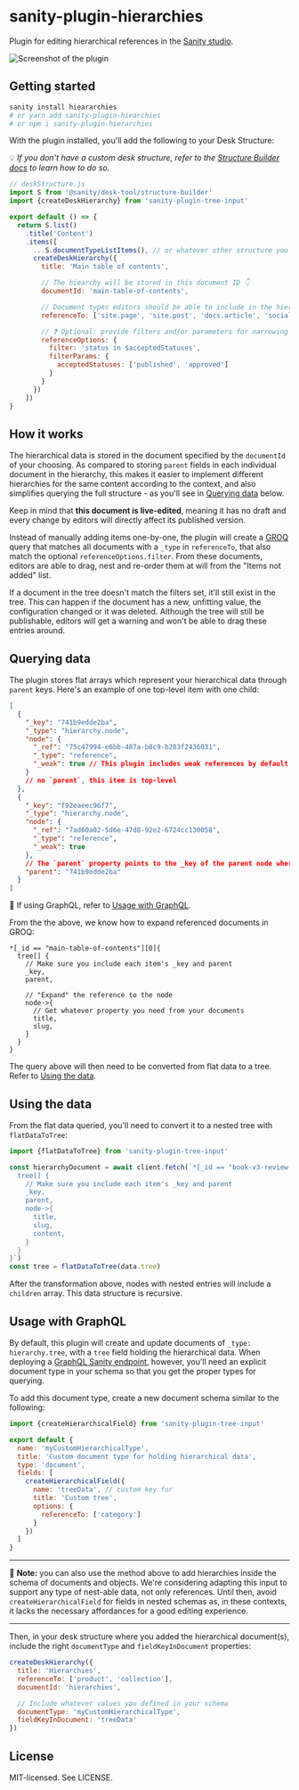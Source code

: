 # sanity-plugin-hierarchies

Plugin for editing hierarchical references in the [Sanity studio](https://www.sanity.io/docs/sanity-studio).

![Screenshot of the plugin](/screenshot-1.jpg)

## Getting started

```bash
sanity install hieararchies
# or yarn add sanity-plugin-hiearchies
# or npm i sanity-plugin-hierarchies
```

With the plugin installed, you'll add the following to your Desk Structure:

💡 _If you don't have a custom desk structure, refer to the [Structure Builder docs](https://www.sanity.io/docs/overview-structure-builder) to learn how to do so._

```js
// deskStructure.js
import S from '@sanity/desk-tool/structure-builder'
import {createDeskHierarchy} from 'sanity-plugin-tree-input'

export default () => {
  return S.list()
    .title('Content')
    .items([
      ...S.documentTypeListItems(), // or whatever other structure you have
      createDeskHierarchy({
        title: 'Main table of contents',

        // The hiearchy will be stored in this document ID 👇
        documentId: 'main-table-of-contents',

        // Document types editors should be able to include in the hierarchy
        referenceTo: ['site.page', 'site.post', 'docs.article', 'social.youtubeVideo'],

        // ❓ Optional: provide filters and/or parameters for narrowing which documents can be added
        referenceOptions: {
          filter: 'status in $acceptedStatuses',
          filterParams: {
            acceptedStatuses: ['published', 'approved']
          }
        }
      })
    ])
}
```

## How it works

The hierarchical data is stored in the document specified by the `documentId` of your choosing. As compared to storing `parent` fields in each individual document in the hierarchy, this makes it easier to implement different hierarchies for the same content according to the context, and also simplifies querying the full structure - as you'll see in [Querying data](#querying-data) below.

Keep in mind that **this document is live-edited**, meaning it has no draft and every change by editors will directly affect its published version.

Instead of manually adding items one-by-one, the plugin will create a [GROQ](https://www.sanity.io/docs/overview-groq) query that matches all documents with a `_type` in `referenceTo`, that also match the optional `referenceOptions.filter`. From these documents, editors are able to drag, nest and re-order them at will from the "Items not added" list.

If a document in the tree doesn't match the filters set, it'll still exist in the tree. This can happen if the document has a new, unfitting value, the configuration changed or it was deleted. Although the tree will still be publishable, editors will get a warning and won't be able to drag these entries around.

## Querying data

The plugin stores flat arrays which represent your hierarchical data through `parent` keys. Here's an example of one top-level item with one child:

```json
[
  {
    "_key": "741b9edde2ba",
    "_type": "hierarchy.node",
    "node": {
      "_ref": "75c47994-e6bb-487a-b8c9-b283f2436031",
      "_type": "reference",
      "_weak": true // This plugin includes weak references by default
    }
    // no `parent`, this item is top-level
  },
  {
    "_key": "f92eaeec96f7",
    "_type": "hierarchy.node",
    "node": {
      "_ref": "7ad60a02-5d6e-47d8-92e2-6724cc130058",
      "_type": "reference",
      "_weak": true
    },
    // The `parent` property points to the _key of the parent node where this one is nested
    "parent": "741b9edde2ba"
  }
]
```

📌 If using GraphQL, refer to [Usage with GraphQL](#usage-with-graphql).

From the the above, we know how to expand referenced documents in GROQ:

```groq
*[_id == "main-table-of-contents"][0]{
  tree[] {
    // Make sure you include each item's _key and parent
    _key,
    parent,

    // "Expand" the reference to the node
    node->{
      // Get whatever property you need from your documents
      title,
      slug,
    }
  }
}
```

The query above will then need to be converted from flat data to a tree. Refer to [Using the data](#using-the-data).

<!-- ### Other query scenarios

Find a given document in a hierarchy and get its parent - useful for rendering breadcrumbs:

```groq
// Works starting from Content Lake V2021-03-25
*[_id == "main-table-of-contents"][0]{
  // From the tree, get the 1st node that references a given document _id
  tree[node._ref == "my-book-section"][0] {
    _key,
    "section": node->{
      title,
    },
    // Then, from the tree get the element matching the `parent` _key of the found node
    "parentChapter": ^.tree[_key == ^.parent][0]{
      _key,
      "chapter": node->{
        title,
        contributors,
      }
    },
  }
}
```

---- -->

## Using the data

From the flat data queried, you'll need to convert it to a nested tree with `flatDataToTree`:

```js
import {flatDataToTree} from 'sanity-plugin-tree-input'

const hierarchyDocument = await client.fetch(`*[_id == "book-v3-review-a"][0]{
  tree[] {
    // Make sure you include each item's _key and parent
    _key,
    parent,
    node->{
      title,
      slug,
      content,
    }
  }
}`)
const tree = flatDataToTree(data.tree)
```

After the transformation above, nodes with nested entries will include a `children` array. This data structure is recursive.

## Usage with GraphQL

By default, this plugin will create and update documents of `_type: hierarchy.tree`, with a `tree` field holding the hierarchical data. When deploying a [GraphQL Sanity endpoint](https://www.sanity.io/docs/graphql), however, you'll need an explicit document type in your schema so that you get the proper types for querying.

To add this document type, create a new document schema similar to the following:

```js
import {createHierarchicalField} from 'sanity-plugin-tree-input'

export default {
  name: 'myCustomHierarchicalType',
  title: 'Custom document type for holding hierarchical data',
  type: 'document',
  fields: [
    createHierarchicalField({
      name: 'treeData', // custom key for
      title: 'Custom tree',
      options: {
        referenceTo: ['category']
      }
    })
  ]
}
```

---

📌 **Note:** you can also use the method above to add hierarchies inside the schema of documents and objects. We're considering adapting this input to support any type of nest-able data, not only references. Until then, avoid `createHierarchicalField` for fields in nested schemas as, in these contexts, it lacks the necessary affordances for a good editing experience.

---

Then, in your desk structure where you added the hierarchical document(s), include the right `documentType` and `fieldKeyInDocument` properties:

```js
createDeskHierarchy({
  title: 'Hierarchies',
  referenceTo: ['product', 'collection'],
  documentId: 'hierarchies',

  // Include whatever values you defined in your schema
  documentType: 'myCustomHierarchicalType',
  fieldKeyInDocument: 'treeData'
})
```

## License

MIT-licensed. See LICENSE.
